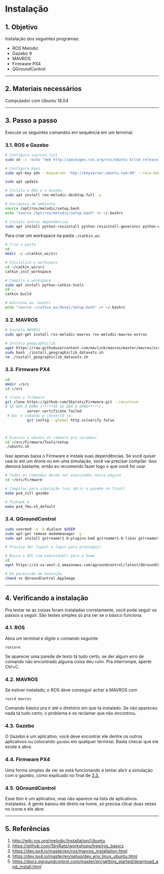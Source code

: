 # Instalação

## 1. Objetivo

Instalação dos seguintes programas:

- ROS Melodic
- Gazebo 9
- MAVROS
- Firmware PX4
- QGroundControl

---

## 2. Materiais necessários

Computador com Ubuntu 18.04

---

## 3. Passo a passo

Execute os seguintes comandos em sequência em um terminal.

### 3.1. ROS e Gazebo

```bash
# Configura sources.list
sudo sh -c 'echo "deb http://packages.ros.org/ros/ubuntu $(lsb_release -sc) main" > /etc/apt/sources.list.d/ros-latest.list'

# Configura keys
sudo apt-key adv --keyserver 'hkp://keyserver.ubuntu.com:80' --recv-key C1CF6E31E6BADE8868B172B4F42ED6FBAB17C654

sudo apt update

# Instala o ROS e o Gazebo
sudo apt install ros-melodic-desktop-full -y

# Variáveis de ambiente
source /opt/ros/melodic/setup.bash
echo "source /opt/ros/melodic/setup.bash" >> ~/.bashrc

# Instala outras dependencias
sudo apt install python-rosinstall python-rosinstall-generator python-wstool build-essential
```

Para criar um workspace na pasta `~/catkin_ws`:

```bash
# Cria a pasta
cd
mkdir -p ~/catkin_ws/src

# Inicializa o workspace
cd ~/catkin_ws/src
catkin_init_workspace

# Compila o workspace
sudo apt install python-catkin-tools
cd ..
catkin build

# Adiciona ao .bashrc
echo "source ~/catkin_ws/devel/setup.bash" >> ~/.bashrc
```

### 3.2. MAVROS

```bash
# Instala MAVROS
sudo apt-get install ros-melodic-mavros ros-melodic-mavros-extras

# Instala geographiclib
wget https://raw.githubusercontent.com/mavlink/mavros/master/mavros/scripts/install_geographiclib_datasets.sh
sudo bash ./install_geographiclib_datasets.sh
rm ./install_geographiclib_datasets.sh
```

### 3.3. Firmware PX4

```bash
cd
mkdir ~/src
cd ~/src

# Clona o firmware
git clone https://github.com/Skyrats/Firmware.git --recursive
# SE DER O ERRO (*****SÓ SE DER O ERRO*****):
          server certificate failed
 # Dar o comando p consertá-lo:
          git config --global http.sslverify false



# Executa o ubuntu.sh (demora pra caramba)
cd ~/src/Firmware/Tools/setup
./ubuntu.sh
```

Isso apenas baixa o Firmware e instala suas dependências. Se você quiser usá-lo em um drone ou em uma simulação, você vai precisar compilar. Isso demora bastante, então eu recomendo fazer logo o que você for usar. 

<a id="compilar"></a>

```bash
# Todos os comandos devem ser executados nessa página
cd ~/src/Firmware

# Compilar para simulação (vai abrir o gazebo no final)
make px4_sitl gazebo

# Pixhawk 4
make px4_fmu-v5_default
```


### 3.4. QGroundControl

```bash
sudo usermod -a -G dialout $USER
sudo apt-get remove modemmanager -y
sudo apt install gstreamer1.0-plugins-bad gstreamer1.0-libav gstreamer1.0-gl -y

# Precisa dar logout e login para prosseguir

# Baixa o QGC (um executável) para a home
cd
wget https://s3-us-west-2.amazonaws.com/qgroundcontrol/latest/QGroundControl.AppImage

# Dá permissão de execução
chmod +x QGroundControl.AppImage
```

---

## 4. Verificando a instalação

Pra testar se as coisas foram instaladas corretamente, você pode seguir os passos a seguir. São testes simples só pra ver se o básico funciona.

### 4.1. ROS

Abra um terminal e digite o comando seguinte

```
roscore
```

Se aparecer uma parede de texto tá tudo certo, se der algum erro de comando não encontrado alguma coisa deu ruim. Pra interrompe, aperte Ctrl+C.

### 4.2. MAVROS

Se estiver instalado, o ROS deve conseguir achar a MAVROS com

```
roscd mavros
```

Comando básico pra ir até o diretório em que tá instalado. Se não apareceu nada tá tudo certo, o problema é se reclamar que não encontrou.

### 4.3. Gazebo

O Gazebo é um aplicativo, vocẽ deve encontrar ele dentre os outros aplicativos ou colocando `gazebo` em qualquer terminal. Basta checar que ele existe e abre.

### 4.4. Firmware PX4

Uma forma simples de ver se está funcionando é tentar abrir a simulação com o gazebo, como explicado no final de [3.3.](#compilar)

### 4.5. QGroundControl

Esse tbm é um aplicativo, mas não aparece na lista de aplicativos instalados. A gente baixou ele direto na home, só precisa clicar duas vezes no ícone e ele abre.

---

## 5. Referências

1. http://wiki.ros.org/melodic/Installation/Ubuntu
2. https://github.com/SkyRats/workshops/tree/ros_basics
3. https://dev.px4.io/master/en/ros/mavros_installation.html
4. https://dev.px4.io/master/en/setup/dev_env_linux_ubuntu.html
5. https://docs.qgroundcontrol.com/master/en/getting_started/download_and_install.html
